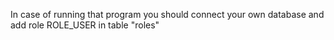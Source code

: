 In case of running that program you should connect your own database and add role ROLE_USER in table "roles"
